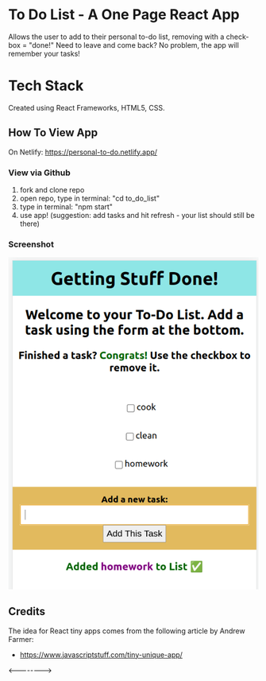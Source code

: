 # To Do List - A One Page React App

Allows the user to add to their personal to-do list, removing with a check-box = "done!" Need to leave and come back? No problem, the app will remember your tasks!

# **Tech Stack**
Created using React Frameworks, HTML5, CSS.

## How To View App
On Netlify: https://personal-to-do.netlify.app/

### View via Github

1. fork and clone repo
2. open repo, type in terminal: "cd to_do_list"
3. type in terminal: "npm start"
4. use app! (suggestion: add tasks and hit refresh - your list should still be there)

### Screenshot

<img src="Screenshot_to_do.png" alt="screenshot of Getting Stuff Done app" >

## Credits

The idea for React tiny apps comes from the following article by Andrew Farmer:

- https://www.javascriptstuff.com/tiny-unique-app/

<-------->